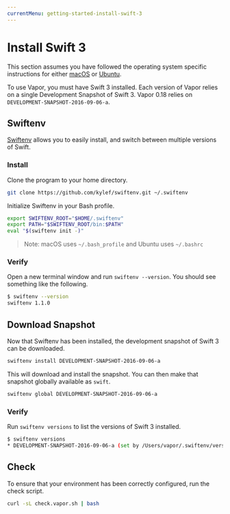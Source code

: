 ```yaml
---
currentMenu: getting-started-install-swift-3
---
```


# Install Swift 3

This section assumes you have followed the operating system specific instructions for either [macOS](install-swift-3-macos.md) or [Ubuntu](install-swift-3-ubuntu.md).

To use Vapor, you must have Swift 3 installed. Each version of Vapor relies on a single Development Snapshot of Swift 3. Vapor 0.18 relies on `DEVELOPMENT-SNAPSHOT-2016-09-06-a`.

## Swiftenv

[Swiftenv](https://github.com/kylef/swiftenv) allows you to easily install, and switch between multiple versions of Swift.

### Install

Clone the program to your home directory.

```sh
git clone https://github.com/kylef/swiftenv.git ~/.swiftenv
```

Initialize Swiftenv in your Bash profile. 

```sh
export SWIFTENV_ROOT="$HOME/.swiftenv"
export PATH="$SWIFTENV_ROOT/bin:$PATH"
eval "$(swiftenv init -)"
```

> Note: macOS uses `~/.bash_profile` and Ubuntu uses `~/.bashrc`

### Verify

Open a new terminal window and run `swiftenv --version`. You should see something like the following.

```sh
$ swiftenv --version
swiftenv 1.1.0
```

## Download Snapshot

Now that Swiftenv has been installed, the development snapshot of Swift 3 can be downloaded.

```sh
swiftenv install DEVELOPMENT-SNAPSHOT-2016-09-06-a
```

This will download and install the snapshot. You can then make that snapshot globally available as `swift`.

```sh
swiftenv global DEVELOPMENT-SNAPSHOT-2016-09-06-a
```

### Verify

Run `swiftenv versions` to list the versions of Swift 3 installed.

```sh
$ swiftenv versions
* DEVELOPMENT-SNAPSHOT-2016-09-06-a (set by /Users/vapor/.swiftenv/version)
```

## Check

To ensure that your environment has been correctly configured, run the check script.

```sh
curl -sL check.vapor.sh | bash
```
